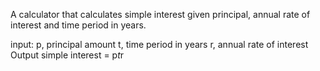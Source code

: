 A calculator that calculates simple interest given principal, annual rate of interest and time period in years.

input:
   p, principal amount
   t, time period in years
   r, annual rate of interest
Output
   simple interest = p*t*r
